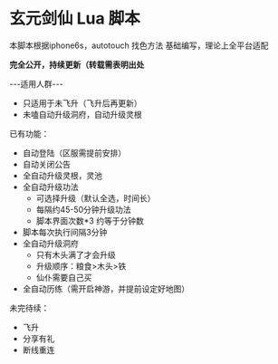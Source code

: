 # 玄元剑仙 Lua 脚本
本脚本根据iphone6s，autotouch 找色方法 基础编写，理论上全平台适配  

**完全公开，持续更新（转载需表明出处**

---适用人群--- 
* 只适用于未飞升（飞升后再更新）
* 未嗑自动升级洞府，自动升级灵根

已有功能：
* 自动登陆（区服需提前安排）
* 自动关闭公告
* 全自动升级灵根，灵池
* 全自动升级功法
  * 可选择升级（默认全选，时间长）
  * 每隔约45-50分钟升级功法
  * 脚本界面次数*3 约等于分钟数
* 脚本每次执行间隔3分钟
* 全自动升级洞府
  * 只有木头满了才会升级
  * 升级顺序：粮食>木头>铁
  * 仙仆需要自己买
* 全自动历练（需开启神游，并提前设定好地图）

未完待续：
* 飞升
* 分享有礼
* 断线重连


